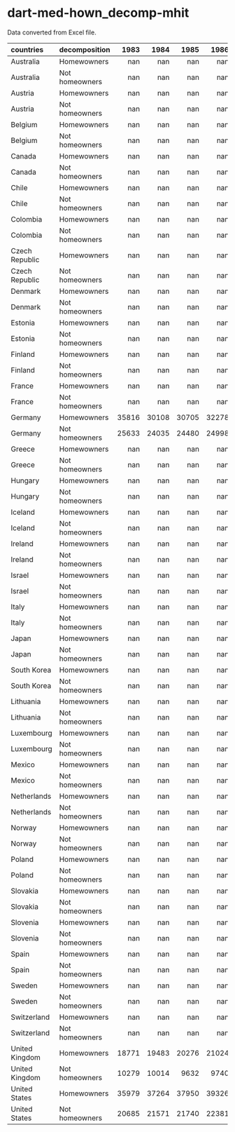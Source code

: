 # dart-med-hown_decomp-mhit

Data converted from Excel file.

| countries      | decomposition   |   1983 |   1984 |   1985 |   1986 |   1987 |   1988 |   1989 |   1990 |   1991 |   1992 |   1993 |   1994 |   1995 |   1996 |   1997 |   1998 |   1999 |   2000 |   2001 |   2002 |   2003 |   2004 |   2005 |   2006 |   2007 |   2008 |   2009 |   2010 |   2011 |   2012 |   2013 |   2014 |   2015 |   2016 |   2017 |   2018 |   2019 |   2020 |   2021 |   2022 |   2023 |
|:---------------|:----------------|-------:|-------:|-------:|-------:|-------:|-------:|-------:|-------:|-------:|-------:|-------:|-------:|-------:|-------:|-------:|-------:|-------:|-------:|-------:|-------:|-------:|-------:|-------:|-------:|-------:|-------:|-------:|-------:|-------:|-------:|-------:|-------:|-------:|-------:|-------:|-------:|-------:|-------:|-------:|-------:|-------:|
| Australia      | Homewowners     |    nan |    nan |    nan |    nan |    nan |    nan |    nan |    nan |    nan |    nan |    nan |    nan |    nan |    nan |    nan |    nan |    nan |    nan |    nan |    nan |    nan |    nan |    nan |    nan |    nan |    nan |    nan |    nan |    nan |    nan |    nan |    nan |    nan |    nan |    nan |    nan |    nan |    nan |    nan |    nan |    nan |
| Australia      | Not homeowners  |    nan |    nan |    nan |    nan |    nan |    nan |    nan |    nan |    nan |    nan |    nan |    nan |    nan |    nan |    nan |    nan |    nan |    nan |    nan |    nan |    nan |    nan |    nan |    nan |    nan |    nan |    nan |    nan |    nan |    nan |    nan |    nan |    nan |    nan |    nan |    nan |    nan |    nan |    nan |    nan |    nan |
| Austria        | Homewowners     |    nan |    nan |    nan |    nan |    nan |    nan |    nan |    nan |    nan |    nan |    nan |    nan |    nan |    nan |    nan |    nan |    nan |    nan |    nan |    nan |    nan |    nan |    nan |    nan |    nan |    nan |    nan |    nan |    nan |    nan |    nan |    nan |    nan |    nan |    nan |    nan |    nan |    nan |    nan |    nan |    nan |
| Austria        | Not homeowners  |    nan |    nan |    nan |    nan |    nan |    nan |    nan |    nan |    nan |    nan |    nan |    nan |    nan |    nan |    nan |    nan |    nan |    nan |    nan |    nan |    nan |    nan |    nan |    nan |    nan |    nan |    nan |    nan |    nan |    nan |    nan |    nan |    nan |    nan |    nan |    nan |    nan |    nan |    nan |    nan |    nan |
| Belgium        | Homewowners     |    nan |    nan |    nan |    nan |    nan |    nan |    nan |    nan |    nan |  31721 |    nan |    nan |    nan |    nan |  34453 |    nan |    nan |    nan |    nan |    nan |    nan |    nan |    nan |    nan |    nan |    nan |    nan |    nan |    nan |    nan |    nan |    nan |    nan |    nan |    nan |    nan |    nan |    nan |    nan |    nan |    nan |
| Belgium        | Not homeowners  |    nan |    nan |    nan |    nan |    nan |    nan |    nan |    nan |    nan |  26084 |    nan |    nan |    nan |    nan |  23495 |    nan |    nan |    nan |    nan |    nan |    nan |    nan |    nan |    nan |    nan |    nan |    nan |    nan |    nan |    nan |    nan |    nan |    nan |    nan |    nan |    nan |    nan |    nan |    nan |    nan |    nan |
| Canada         | Homewowners     |    nan |    nan |    nan |    nan |    nan |    nan |    nan |    nan |    nan |    nan |    nan |    nan |    nan |  31927 |  32503 |  33615 |  34077 |  34700 |  35050 |  35549 |  35306 |  35957 |  36866 |  37119 |  38145 |  39049 |  38391 |  38649 |  39615 |  40781 |  41380 |  41725 |  41952 |  41010 |  42295 |  42946 |  42640 |  41775 |  44141 |    nan |    nan |
| Canada         | Not homeowners  |    nan |    nan |    nan |    nan |    nan |    nan |    nan |    nan |    nan |    nan |    nan |    nan |    nan |  16045 |  15953 |  16930 |  17761 |  18735 |  18786 |  19224 |  18163 |  18127 |  18779 |  19332 |  19636 |  20689 |  19334 |  19307 |  20135 |  19506 |  19348 |  21253 |  20132 |  20843 |  20720 |  22615 |  22825 |  21470 |  25175 |    nan |    nan |
| Chile          | Homewowners     |    nan |    nan |    nan |    nan |    nan |    nan |    nan |    nan |    nan |    nan |    nan |    nan |    nan |    nan |    nan |    nan |    nan |    nan |    nan |    nan |    nan |    nan |    nan |    nan |    nan |    nan |    nan |    nan |    nan |    nan |    nan |    nan |    nan |    nan |    nan |    nan |    nan |    nan |    nan |    nan |    nan |
| Chile          | Not homeowners  |    nan |    nan |    nan |    nan |    nan |    nan |    nan |    nan |    nan |    nan |    nan |    nan |    nan |    nan |    nan |    nan |    nan |    nan |    nan |    nan |    nan |    nan |    nan |    nan |    nan |    nan |    nan |    nan |    nan |    nan |    nan |    nan |    nan |    nan |    nan |    nan |    nan |    nan |    nan |    nan |    nan |
| Colombia       | Homewowners     |    nan |    nan |    nan |    nan |    nan |    nan |    nan |    nan |    nan |    nan |    nan |    nan |    nan |    nan |    nan |    nan |    nan |    nan |    nan |    nan |    nan |    nan |    nan |    nan |   4525 |   4749 |   4915 |   5284 |   5697 |   6013 |   6364 |   6616 |   6684 |   6712 |   6554 |   6850 |   6747 |   6110 |   6281 |   6986 |    nan |
| Colombia       | Not homeowners  |    nan |    nan |    nan |    nan |    nan |    nan |    nan |    nan |    nan |    nan |    nan |    nan |    nan |    nan |    nan |    nan |    nan |    nan |    nan |    nan |    nan |    nan |    nan |    nan |   3964 |   4101 |   4175 |   4395 |   4780 |   4962 |   5160 |   5406 |   5522 |   5485 |   5579 |   5510 |   5346 |   4575 |   4739 |   4786 |    nan |
| Czech Republic | Homewowners     |    nan |    nan |    nan |    nan |    nan |    nan |    nan |    nan |    nan |    nan |    nan |    nan |    nan |    nan |    nan |    nan |    nan |    nan |    nan |    nan |    nan |  15748 |    nan |    nan |  18291 |    nan |    nan |  18500 |    nan |    nan |  18159 |    nan |    nan |  20933 |    nan |    nan |    nan |    nan |    nan |    nan |    nan |
| Czech Republic | Not homeowners  |    nan |    nan |    nan |    nan |    nan |    nan |    nan |    nan |    nan |    nan |    nan |    nan |    nan |    nan |    nan |    nan |    nan |    nan |    nan |    nan |    nan |  12026 |    nan |    nan |  14362 |    nan |    nan |  15049 |    nan |    nan |  13832 |    nan |    nan |  15370 |    nan |    nan |    nan |    nan |    nan |    nan |    nan |
| Denmark        | Homewowners     |    nan |    nan |    nan |    nan |  39660 |    nan |    nan |    nan |    nan |  41039 |    nan |    nan |    nan |    nan |    nan |    nan |    nan |    nan |    nan |    nan |    nan |  45744 |    nan |    nan |    nan |    nan |    nan |    nan |    nan |    nan |    nan |    nan |  52681 |  53575 |  54459 |  55220 |  55915 |  58280 |  58974 |  56271 |    nan |
| Denmark        | Not homeowners  |    nan |    nan |    nan |    nan |  27126 |    nan |    nan |    nan |    nan |  25370 |    nan |    nan |    nan |    nan |    nan |    nan |    nan |    nan |    nan |    nan |    nan |  20823 |    nan |    nan |    nan |    nan |    nan |    nan |    nan |    nan |    nan |    nan |  22231 |  22797 |  23595 |  24417 |  24964 |  26150 |  27743 |  27076 |    nan |
| Estonia        | Homewowners     |    nan |    nan |    nan |    nan |    nan |    nan |    nan |    nan |    nan |    nan |    nan |    nan |    nan |    nan |    nan |    nan |    nan |    nan |    nan |    nan |    nan |   9812 |    nan |    nan |    nan |    nan |    nan |    nan |    nan |    nan |    nan |    nan |    nan |    nan |    nan |    nan |    nan |    nan |    nan |    nan |    nan |
| Estonia        | Not homeowners  |    nan |    nan |    nan |    nan |    nan |    nan |    nan |    nan |    nan |    nan |    nan |    nan |    nan |    nan |    nan |    nan |    nan |    nan |    nan |    nan |    nan |   6120 |    nan |    nan |    nan |    nan |    nan |    nan |    nan |    nan |    nan |    nan |    nan |    nan |    nan |    nan |    nan |    nan |    nan |    nan |    nan |
| Finland        | Homewowners     |    nan |    nan |    nan |    nan |  25829 |    nan |    nan |    nan |  27896 |    nan |    nan |    nan |  25010 |    nan |    nan |    nan |    nan |  29843 |    nan |    nan |    nan |  32953 |    nan |    nan |  35295 |    nan |    nan |  35584 |    nan |    nan |  36221 |    nan |    nan |  36517 |    nan |    nan |    nan |    nan |    nan |    nan |    nan |
| Finland        | Not homeowners  |    nan |    nan |    nan |    nan |  18967 |    nan |    nan |    nan |  19890 |    nan |    nan |    nan |  15638 |    nan |    nan |    nan |    nan |  18091 |    nan |    nan |    nan |  19602 |    nan |    nan |  19938 |    nan |    nan |  18988 |    nan |    nan |  19480 |    nan |    nan |  19661 |    nan |    nan |    nan |    nan |    nan |    nan |    nan |
| France         | Homewowners     |    nan |    nan |    nan |    nan |    nan |    nan |    nan |    nan |    nan |    nan |    nan |    nan |    nan |  31240 |  32263 |  34084 |  34486 |  35332 |  35747 |  36445 |  36839 |  36805 |  36893 |  37800 |  38578 |  38981 |  39397 |  39840 |  40182 |  39905 |    nan |    nan |    nan |    nan |    nan |    nan |    nan |    nan |  43780 |  43609 |    nan |
| France         | Not homeowners  |    nan |    nan |    nan |    nan |    nan |    nan |    nan |    nan |    nan |    nan |    nan |    nan |    nan |  19283 |  19562 |  21297 |  20872 |  21349 |  21720 |  22435 |  22409 |  22087 |  22321 |  22130 |  22565 |  22863 |  23001 |  22625 |  21959 |  21744 |    nan |    nan |    nan |    nan |    nan |    nan |    nan |    nan |  23677 |  23713 |    nan |
| Germany        | Homewowners     |  35816 |  30108 |  30705 |  32278 |  33104 |  33895 |  35194 |  35894 |  33801 |  33925 |  33076 |  33056 |  33764 |  33132 |  32373 |  33675 |  34511 |  34587 |  32501 |  34284 |  33660 |  33518 |  32948 |  33519 |  33947 |  33855 |  34208 |  34793 |  34778 |  35180 |  35418 |  35757 |  36824 |  38455 |  38744 |  40373 |  41740 |  42658 |  43273 |  42877 |    nan |
| Germany        | Not homeowners  |  25633 |  24035 |  24480 |  24998 |  25867 |  27178 |  27411 |  28085 |  25121 |  25911 |  25817 |  24914 |  25520 |  25147 |  24638 |  24945 |  25378 |  25682 |  24804 |  25097 |  24400 |  24448 |  23154 |  23141 |  23341 |  23287 |  22806 |  23141 |  23104 |  22686 |  22543 |  22826 |  24034 |  24021 |  24544 |  24917 |  26458 |  28236 |  28577 |  27872 |    nan |
| Greece         | Homewowners     |    nan |    nan |    nan |    nan |    nan |    nan |    nan |    nan |    nan |    nan |    nan |    nan |    nan |    nan |    nan |    nan |    nan |    nan |    nan |    nan |    nan |    nan |    nan |    nan |    nan |    nan |    nan |    nan |    nan |    nan |    nan |    nan |    nan |    nan |    nan |    nan |    nan |    nan |    nan |    nan |    nan |
| Greece         | Not homeowners  |    nan |    nan |    nan |    nan |    nan |    nan |    nan |    nan |    nan |    nan |    nan |    nan |    nan |    nan |    nan |    nan |    nan |    nan |    nan |    nan |    nan |    nan |    nan |    nan |    nan |    nan |    nan |    nan |    nan |    nan |    nan |    nan |    nan |    nan |    nan |    nan |    nan |    nan |    nan |    nan |    nan |
| Hungary        | Homewowners     |    nan |    nan |    nan |    nan |    nan |    nan |    nan |    nan |    nan |    nan |    nan |    nan |    nan |    nan |    nan |    nan |    nan |    nan |    nan |    nan |    nan |    nan |    nan |    nan |    nan |    nan |    nan |    nan |    nan |    nan |    nan |    nan |    nan |    nan |    nan |    nan |    nan |    nan |    nan |    nan |    nan |
| Hungary        | Not homeowners  |    nan |    nan |    nan |    nan |    nan |    nan |    nan |    nan |    nan |    nan |    nan |    nan |    nan |    nan |    nan |    nan |    nan |    nan |    nan |    nan |    nan |    nan |    nan |    nan |    nan |    nan |    nan |    nan |    nan |    nan |    nan |    nan |    nan |    nan |    nan |    nan |    nan |    nan |    nan |    nan |    nan |
| Iceland        | Homewowners     |    nan |    nan |    nan |    nan |    nan |    nan |    nan |    nan |    nan |    nan |    nan |    nan |    nan |    nan |    nan |    nan |    nan |    nan |    nan |    nan |    nan |    nan |    nan |    nan |    nan |    nan |    nan |    nan |    nan |    nan |    nan |    nan |    nan |    nan |    nan |    nan |    nan |    nan |    nan |    nan |    nan |
| Iceland        | Not homeowners  |    nan |    nan |    nan |    nan |    nan |    nan |    nan |    nan |    nan |    nan |    nan |    nan |    nan |    nan |    nan |    nan |    nan |    nan |    nan |    nan |    nan |    nan |    nan |    nan |    nan |    nan |    nan |    nan |    nan |    nan |    nan |    nan |    nan |    nan |    nan |    nan |    nan |    nan |    nan |    nan |    nan |
| Ireland        | Homewowners     |    nan |    nan |    nan |    nan |  13641 |    nan |    nan |    nan |    nan |    nan |    nan |    nan |    nan |    nan |    nan |    nan |    nan |    nan |    nan |    nan |    nan |    nan |    nan |    nan |    nan |    nan |    nan |    nan |    nan |    nan |    nan |    nan |    nan |    nan |    nan |    nan |    nan |    nan |    nan |    nan |    nan |
| Ireland        | Not homeowners  |    nan |    nan |    nan |    nan |   6780 |    nan |    nan |    nan |    nan |    nan |    nan |    nan |    nan |    nan |    nan |    nan |    nan |    nan |    nan |    nan |    nan |    nan |    nan |    nan |    nan |    nan |    nan |    nan |    nan |    nan |    nan |    nan |    nan |    nan |    nan |    nan |    nan |    nan |    nan |    nan |    nan |
| Israel         | Homewowners     |    nan |    nan |    nan |    nan |    nan |    nan |    nan |    nan |    nan |  16093 |    nan |    nan |    nan |    nan |  15460 |    nan |    nan |    nan |  16224 |  14974 |  14777 |  15580 |  15712 |  16058 |  17208 |  16962 |  17082 |  17376 |  17644 |  18390 |  20058 |  21266 |  21896 |  21831 |  23914 |  24124 |  22773 |  21694 |  23112 |    nan |    nan |
| Israel         | Not homeowners  |    nan |    nan |    nan |    nan |    nan |    nan |    nan |    nan |    nan |  10894 |    nan |    nan |    nan |    nan |   9148 |    nan |    nan |    nan |  11107 |   8684 |   9665 |   9943 |  11372 |  11484 |  13411 |  14246 |  12163 |  13661 |  12994 |  15305 |  15863 |  15889 |  16892 |  17428 |  18228 |  20399 |  19268 |  16793 |  17932 |    nan |    nan |
| Italy          | Homewowners     |    nan |    nan |    nan |    nan |    nan |    nan |    nan |    nan |    nan |    nan |    nan |    nan |    nan |    nan |    nan |    nan |    nan |    nan |    nan |    nan |    nan |    nan |    nan |    nan |    nan |    nan |    nan |    nan |    nan |    nan |    nan |    nan |    nan |    nan |    nan |    nan |    nan |    nan |    nan |    nan |    nan |
| Italy          | Not homeowners  |    nan |    nan |    nan |    nan |    nan |    nan |    nan |    nan |    nan |    nan |    nan |    nan |    nan |    nan |    nan |    nan |    nan |    nan |    nan |    nan |    nan |    nan |    nan |    nan |    nan |    nan |    nan |    nan |    nan |    nan |    nan |    nan |    nan |    nan |    nan |    nan |    nan |    nan |    nan |    nan |    nan |
| Japan          | Homewowners     |    nan |    nan |    nan |    nan |    nan |    nan |    nan |    nan |    nan |    nan |    nan |    nan |    nan |    nan |    nan |    nan |    nan |    nan |    nan |    nan |    nan |    nan |    nan |    nan |    nan |    nan |    nan |    nan |    nan |    nan |    nan |    nan |    nan |    nan |    nan |    nan |    nan |    nan |    nan |    nan |    nan |
| Japan          | Not homeowners  |    nan |    nan |    nan |    nan |    nan |    nan |    nan |    nan |    nan |    nan |    nan |    nan |    nan |    nan |    nan |    nan |    nan |    nan |    nan |    nan |    nan |    nan |    nan |    nan |    nan |    nan |    nan |    nan |    nan |    nan |    nan |    nan |    nan |    nan |    nan |    nan |    nan |    nan |    nan |    nan |    nan |
| South Korea    | Homewowners     |    nan |    nan |    nan |    nan |    nan |    nan |    nan |    nan |    nan |    nan |    nan |    nan |    nan |    nan |    nan |    nan |    nan |    nan |    nan |    nan |    nan |    nan |    nan |    nan |    nan |    nan |    nan |    nan |    nan |    nan |    nan |    nan |    nan |    nan |    nan |    nan |    nan |    nan |    nan |    nan |    nan |
| South Korea    | Not homeowners  |    nan |    nan |    nan |    nan |    nan |    nan |    nan |    nan |    nan |    nan |    nan |    nan |    nan |    nan |    nan |    nan |    nan |    nan |    nan |    nan |    nan |    nan |    nan |    nan |    nan |    nan |    nan |    nan |    nan |    nan |    nan |    nan |    nan |    nan |    nan |    nan |    nan |    nan |    nan |    nan |    nan |
| Lithuania      | Homewowners     |    nan |    nan |    nan |    nan |    nan |    nan |    nan |    nan |    nan |    nan |    nan |    nan |    nan |    nan |    nan |    nan |    nan |    nan |    nan |    nan |    nan |    nan |    nan |    nan |    nan |    nan |    nan |    nan |    nan |    nan |    nan |    nan |    nan |    nan |    nan |    nan |    nan |    nan |    nan |    nan |    nan |
| Lithuania      | Not homeowners  |    nan |    nan |    nan |    nan |    nan |    nan |    nan |    nan |    nan |    nan |    nan |    nan |    nan |    nan |    nan |    nan |    nan |    nan |    nan |    nan |    nan |    nan |    nan |    nan |    nan |    nan |    nan |    nan |    nan |    nan |    nan |    nan |    nan |    nan |    nan |    nan |    nan |    nan |    nan |    nan |    nan |
| Luxembourg     | Homewowners     |    nan |    nan |    nan |    nan |    nan |    nan |    nan |    nan |    nan |    nan |    nan |    nan |    nan |    nan |    nan |    nan |    nan |    nan |    nan |    nan |    nan |    nan |    nan |    nan |    nan |    nan |    nan |    nan |    nan |    nan |    nan |    nan |    nan |    nan |    nan |    nan |    nan |    nan |    nan |    nan |    nan |
| Luxembourg     | Not homeowners  |    nan |    nan |    nan |    nan |    nan |    nan |    nan |    nan |    nan |    nan |    nan |    nan |    nan |    nan |    nan |    nan |    nan |    nan |    nan |    nan |    nan |    nan |    nan |    nan |    nan |    nan |    nan |    nan |    nan |    nan |    nan |    nan |    nan |    nan |    nan |    nan |    nan |    nan |    nan |    nan |    nan |
| Mexico         | Homewowners     |    nan |    nan |    nan |    nan |    nan |    nan |    nan |    nan |    nan |    nan |    nan |    nan |    nan |    nan |    nan |    nan |    nan |    nan |    nan |    nan |    nan |    nan |    nan |    nan |    nan |    nan |    nan |    nan |    nan |    nan |    nan |    nan |    nan |    nan |    nan |    nan |    nan |    nan |    nan |    nan |    nan |
| Mexico         | Not homeowners  |    nan |    nan |    nan |    nan |    nan |    nan |    nan |    nan |    nan |    nan |    nan |    nan |    nan |    nan |    nan |    nan |    nan |    nan |    nan |    nan |    nan |    nan |    nan |    nan |    nan |    nan |    nan |    nan |    nan |    nan |    nan |    nan |    nan |    nan |    nan |    nan |    nan |    nan |    nan |    nan |    nan |
| Netherlands    | Homewowners     |    nan |    nan |    nan |    nan |    nan |    nan |    nan |    nan |    nan |    nan |  30019 |    nan |    nan |    nan |    nan |    nan |    nan |    nan |    nan |    nan |    nan |    nan |    nan |    nan |    nan |    nan |    nan |    nan |    nan |    nan |    nan |    nan |    nan |    nan |    nan |    nan |    nan |    nan |    nan |    nan |    nan |
| Netherlands    | Not homeowners  |    nan |    nan |    nan |    nan |    nan |    nan |    nan |    nan |    nan |    nan |  18248 |    nan |    nan |    nan |    nan |    nan |    nan |    nan |    nan |    nan |    nan |    nan |    nan |    nan |    nan |    nan |    nan |    nan |    nan |    nan |    nan |    nan |    nan |    nan |    nan |    nan |    nan |    nan |    nan |    nan |    nan |
| Norway         | Homewowners     |    nan |    nan |    nan |    nan |    nan |    nan |    nan |    nan |    nan |    nan |    nan |    nan |    nan |    nan |    nan |    nan |    nan |    nan |    nan |    nan |    nan |    nan |    nan |    nan |    nan |    nan |    nan |    nan |    nan |    nan |    nan |    nan |    nan |    nan |    nan |    nan |    nan |    nan |    nan |    nan |    nan |
| Norway         | Not homeowners  |    nan |    nan |    nan |    nan |    nan |    nan |    nan |    nan |    nan |    nan |    nan |    nan |    nan |    nan |    nan |    nan |    nan |    nan |    nan |    nan |    nan |    nan |    nan |    nan |    nan |    nan |    nan |    nan |    nan |    nan |    nan |    nan |    nan |    nan |    nan |    nan |    nan |    nan |    nan |    nan |    nan |
| Poland         | Homewowners     |    nan |    nan |    nan |    nan |    nan |    nan |    nan |    nan |    nan |    nan |    nan |    nan |    nan |    nan |    nan |    nan |    nan |    nan |    nan |    nan |    nan |    nan |    nan |    nan |    nan |    nan |    nan |    nan |    nan |    nan |    nan |    nan |    nan |    nan |    nan |    nan |    nan |    nan |    nan |    nan |    nan |
| Poland         | Not homeowners  |    nan |    nan |    nan |    nan |    nan |    nan |    nan |    nan |    nan |    nan |    nan |    nan |    nan |    nan |    nan |    nan |    nan |    nan |    nan |    nan |    nan |    nan |    nan |    nan |    nan |    nan |    nan |    nan |    nan |    nan |    nan |    nan |    nan |    nan |    nan |    nan |    nan |    nan |    nan |    nan |    nan |
| Slovakia       | Homewowners     |    nan |    nan |    nan |    nan |    nan |    nan |    nan |    nan |    nan |    nan |    nan |    nan |    nan |    nan |    nan |    nan |    nan |    nan |    nan |    nan |    nan |    nan |    nan |    nan |    nan |    nan |    nan |    nan |    nan |    nan |    nan |    nan |    nan |    nan |    nan |    nan |    nan |    nan |    nan |    nan |    nan |
| Slovakia       | Not homeowners  |    nan |    nan |    nan |    nan |    nan |    nan |    nan |    nan |    nan |    nan |    nan |    nan |    nan |    nan |    nan |    nan |    nan |    nan |    nan |    nan |    nan |    nan |    nan |    nan |    nan |    nan |    nan |    nan |    nan |    nan |    nan |    nan |    nan |    nan |    nan |    nan |    nan |    nan |    nan |    nan |    nan |
| Slovenia       | Homewowners     |    nan |    nan |    nan |    nan |    nan |    nan |    nan |    nan |    nan |    nan |    nan |    nan |    nan |    nan |    nan |    nan |    nan |    nan |    nan |    nan |    nan |    nan |    nan |    nan |    nan |    nan |    nan |    nan |    nan |    nan |    nan |    nan |    nan |    nan |    nan |    nan |    nan |    nan |    nan |    nan |    nan |
| Slovenia       | Not homeowners  |    nan |    nan |    nan |    nan |    nan |    nan |    nan |    nan |    nan |    nan |    nan |    nan |    nan |    nan |    nan |    nan |    nan |    nan |    nan |    nan |    nan |    nan |    nan |    nan |    nan |    nan |    nan |    nan |    nan |    nan |    nan |    nan |    nan |    nan |    nan |    nan |    nan |    nan |    nan |    nan |    nan |
| Spain          | Homewowners     |    nan |    nan |    nan |    nan |    nan |    nan |    nan |    nan |    nan |    nan |    nan |    nan |    nan |    nan |    nan |    nan |    nan |    nan |    nan |    nan |    nan |    nan |    nan |    nan |    nan |    nan |    nan |    nan |    nan |    nan |    nan |    nan |    nan |    nan |    nan |    nan |    nan |    nan |    nan |    nan |    nan |
| Spain          | Not homeowners  |    nan |    nan |    nan |    nan |    nan |    nan |    nan |    nan |    nan |    nan |    nan |    nan |    nan |    nan |    nan |    nan |    nan |    nan |    nan |    nan |    nan |    nan |    nan |    nan |    nan |    nan |    nan |    nan |    nan |    nan |    nan |    nan |    nan |    nan |    nan |    nan |    nan |    nan |    nan |    nan |    nan |
| Sweden         | Homewowners     |    nan |    nan |    nan |    nan |    nan |    nan |    nan |    nan |    nan |    nan |    nan |    nan |    nan |    nan |    nan |    nan |    nan |  28290 |  29086 |  29662 |    nan |  31294 |  31618 |  32504 |  33996 |  34152 |  35272 |  34949 |  36499 |  37317 |  36558 |  37484 |  38507 |  39537 |  40169 |  40108 |  40490 |  40695 |  40794 |    nan |    nan |
| Sweden         | Not homeowners  |    nan |    nan |    nan |    nan |    nan |    nan |    nan |    nan |    nan |    nan |    nan |    nan |    nan |    nan |    nan |    nan |    nan |  19554 |  20348 |  20120 |    nan |  21628 |  21601 |  21947 |  22699 |  23292 |  23048 |  21364 |  22065 |  22442 |  21428 |  20948 |  21609 |  23114 |  22523 |  22688 |  22382 |  22666 |  23307 |    nan |    nan |
| Switzerland    | Homewowners     |    nan |    nan |    nan |    nan |    nan |    nan |    nan |    nan |    nan |  39065 |    nan |    nan |    nan |    nan |    nan |    nan |    nan |  38880 |    nan |  40488 |    nan |  38870 |    nan |  42302 |  42167 |  42864 |  43617 |  44192 |  45211 |  46253 |  44199 |  44801 |  45193 |  45582 |  46601 |  45107 |  45224 |  44981 |  46132 |  45836 |    nan |
| Switzerland    | Not homeowners  |    nan |    nan |    nan |    nan |    nan |    nan |    nan |    nan |    nan |  32461 |    nan |    nan |    nan |    nan |    nan |    nan |    nan |  32745 |    nan |  34268 |    nan |  33596 |    nan |  33462 |  34115 |  34934 |  34477 |  34126 |  36334 |  36938 |  34184 |  35101 |  33960 |  34625 |  34756 |  34526 |  35318 |  35106 |  35937 |  34634 |    nan |
| United Kingdom | Homewowners     |  18771 |  19483 |  20276 |  21024 |  21803 |  23026 |  24157 |  24337 |  24538 |  23920 |  23526 |  24042 |  24331 |  25624 |  25961 |  26990 |  27143 |  28730 |  29226 |  29577 |  29629 |  30768 |  31103 |  31453 |  32455 |  31954 |  31588 |  31299 |  30719 |  30929 |  31067 |  32074 |  32466 |  32610 |  32809 |  32980 |  33739 |  31656 |  32808 |    nan |    nan |
| United Kingdom | Not homeowners  |  10279 |  10014 |   9632 |   9740 |   9994 |  10409 |  10000 |  10653 |   9800 |   9142 |   8302 |   8196 |   7976 |   8226 |   9019 |   8679 |   9091 |   9574 |  10391 |  10888 |  11057 |  11433 |  11770 |  12587 |  12693 |  13091 |  12589 |  12253 |  13113 |  12563 |  13159 |  13684 |  14237 |  14983 |  14637 |  16107 |  17464 |  14801 |  15777 |    nan |    nan |
| United States  | Homewowners     |  35979 |  37264 |  37950 |  39326 |  40195 |  40415 |  40954 |  39945 |  39484 |  39301 |  39019 |  39521 |  39794 |  40290 |  41247 |  42717 |  43509 |  43635 |  43370 |  43051 |  43273 |  42603 |  43404 |  43793 |  44153 |  42959 |  43058 |  43055 |  43069 |  43172 |  42464 |  43923 |  45943 |  46689 |  47316 |  47731 |  50474 |  49555 |  49374 |  47595 |    nan |
| United States  | Not homeowners  |  20685 |  21571 |  21740 |  22381 |  22076 |  22498 |  22946 |  22002 |  21155 |  20590 |  20064 |  20816 |  20798 |  20870 |  21897 |  22190 |  23140 |  23987 |  23258 |  22787 |  21750 |  21585 |  21752 |  22458 |  22761 |  21743 |  21104 |  20707 |  20820 |  21380 |  21879 |  22279 |  23877 |  25413 |  25754 |  26192 |  27554 |  27494 |  27103 |  27299 |    nan |

